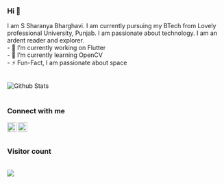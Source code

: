 ### Hi 👋
<p>
  I am S Sharanya Bharghavi. I am currently pursuing my BTech from Lovely professional University, Punjab. I am passionate about technology. I am an ardent reader and explorer.
   <br>
  - 🔭 I’m currently working on Flutter<br>
  - 🌱 I’m currently learning OpenCV<br>
  - ⚡️ Fun-Fact, I am passionate about space<br><br>
</p>
  
  ![Github Stats](https://github-readme-stats.vercel.app/api?username=ssharanyab&show_icons=true&theme=tokyonight)
  <br><br>

### Connect with me

<a href="https://twitter.com/ssharanyab">
<img align="left" alt=" | Twitter" width="22px" src="https://cdn.jsdelivr.net/npm/simple-icons@v3/icons/twitter.svg" />
</a>
<a href="https://www.linkedin.com/in/ssharanyab/">
<img align="left" alt="priyanka prasad  LinkdeIN" width="22px" src="https://cdn.jsdelivr.net/npm/simple-icons@v3/icons/linkedin.svg" />
</a>
<br><br>

### Visitor count
<p>
 <br>
  <img src="https://profile-counter.glitch.me/ssharanyab/count.svg" />
</p>
